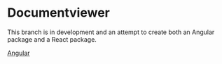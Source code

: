 # Documentviewer

This branch is in development and an attempt to create both an Angular package and a React package.

<a href="libs/ngx-doc-viewer">Angular</a>
